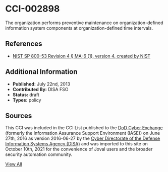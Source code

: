 # CCI-002898

The organization performs preventive maintenance on organization-defined information system components at organization-defined time intervals.

## References ##

* [NIST SP 800-53 Revision 4 § MA-6 (1), version 4, created by NIST](http://csrc.nist.gov/publications/PubsSPs.html)


## Additional Information ##

* **Published:** July 22nd, 2013
* **Contributed By:** DISA FSO
* **Status:** draft
* **Types:** policy

## Sources ##

This CCI was included in the CCI List published to the [DoD Cyber Exchange](https://public.cyber.mil/stigs/cci/)
(formerly the Information Assurance Support Environment (IASE)) on June 27th, 2016 as version
2016-06-27 by the [Cyber Directorate of the Defense Information Systems Agency (DISA)](https://public.cyber.mil/about-cyber/)
and was imported to this site on October 10th, 2021 for the convenience of Joval users and the broader
security automation community.

[View All](../README.md)
